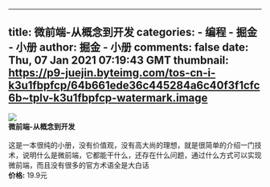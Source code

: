 
---
title: 微前端-从概念到开发
categories: 
    - 编程
    - 掘金 - 小册
author: 掘金 - 小册
comments: false
date: Thu, 07 Jan 2021 07:19:43 GMT
thumbnail: https://p9-juejin.byteimg.com/tos-cn-i-k3u1fbpfcp/64b661ede36c445284a6c40f3f1cfc6b~tplv-k3u1fbpfcp-watermark.image
---

<div>   
<img src="https://p9-juejin.byteimg.com/tos-cn-i-k3u1fbpfcp/64b661ede36c445284a6c40f3f1cfc6b~tplv-k3u1fbpfcp-watermark.image" referrerpolicy="no-referrer"><br>
            <strong>微前端-从概念到开发</strong><br><br>
            这是一本很纯的小册，没有价值观，没有高大尚的理想，就是很简单的介绍一门技术，说明什么是微前端，它都能干什么，还存在什么问题，通过什么方式可以实现微前端，而且没有很多的官方术语全是大白话<br>
            <strong>价格:</strong> 19.9元
          
</div>
            